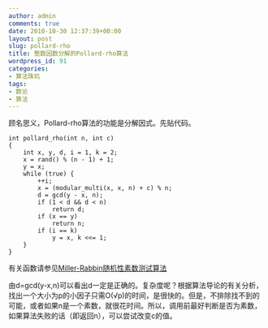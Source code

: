 ```yaml
---
author: admin
comments: true
date: 2010-10-30 12:37:39+00:00
layout: post
slug: pollard-rho
title: 整数因数分解的Pollard-rho算法
wordpress_id: 91
categories:
- 算法珠玑
tags:
- 数论
- 算法
---
```


顾名思义，Pollard-rho算法的功能是分解因式。先贴代码。

    
    
    int pollard_rho(int n, int c)
    {
    	int x, y, d, i = 1, k = 2;
    	x = rand() % (n - 1) + 1;
    	y = x;
    	while (true) {
    		++i;
    		x = (modular_multi(x, x, n) + c) % n;
    		d = gcd(y - x, n);
    		if (1 < d && d < n)
    			return d;
    		if (x == y)
    			return n;
    		if (i == k)
    			y = x, k <<= 1;
    	}
    }
    


有关函数请参见[Miller-Rabbin随机性素数测试算法](http://www.dxmtb.com/blog/miller-rabbin/)

由d=gcd(y-x,n)可以看出d一定是正确的。复杂度呢？根据算法导论的有关分析，找出一个大小为p的小因子只需O(√p)的时间，是很快的。但是，不排除找不到的可能，或者如果n是一个素数，就很花时间。所以，调用前最好判断是否为素数，如果算法失败的话（即返回n），可以尝试改变c的值。

